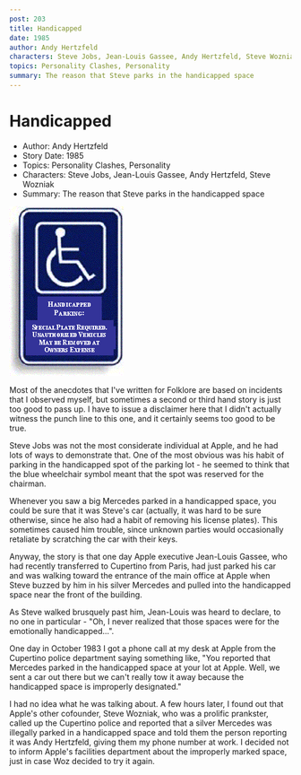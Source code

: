 ```yaml
---
post: 203
title: Handicapped
date: 1985
author: Andy Hertzfeld
characters: Steve Jobs, Jean-Louis Gassee, Andy Hertzfeld, Steve Wozniak
topics: Personality Clashes, Personality
summary: The reason that Steve parks in the handicapped space
---
```


# Handicapped
* Author: Andy Hertzfeld
* Story Date: 1985
* Topics: Personality Clashes, Personality
* Characters: Steve Jobs, Jean-Louis Gassee, Andy Hertzfeld, Steve Wozniak
* Summary: The reason that Steve parks in the handicapped space

![Handicapped Parking sign](images/Macintosh/HANDI.gif) 

Most of the anecdotes that I've written for Folklore are based on incidents that I observed myself, but sometimes a second or third hand story is just too good to pass up.  I have to issue a disclaimer here that I didn't actually witness the punch line to this one, and it certainly seems too good to be true.
    
Steve Jobs was not the most considerate individual at Apple, and he had lots of ways to demonstrate that.  One of the most obvious was his habit of parking in the handicapped spot of the parking lot - he seemed to think that the blue wheelchair symbol meant that the spot was reserved for the chairman.

Whenever you saw a big Mercedes parked in a handicapped space, you could be sure that it was Steve's car (actually, it was hard to be sure otherwise, since he also had a habit of removing his license plates).  This sometimes caused him trouble, since unknown parties would occasionally retaliate by scratching the car with their keys.

Anyway, the story is that one day Apple executive Jean-Louis Gassee, who had recently transferred to Cupertino from Paris, had just parked his car and was walking toward the entrance of the main office at Apple when Steve buzzed by him in his silver Mercedes and pulled into the handicapped space near the front of the building.

As Steve walked brusquely past him, Jean-Louis was heard to declare, to no one in particular - "Oh, I never realized that those spaces were for the emotionally handicapped...".

One day in October 1983 I got a phone call at my desk at Apple from the Cupertino police department saying something like, "You reported that Mercedes parked in the handicapped space at your lot at Apple. Well, we sent a car out there but we can't really tow it away because the handicapped space is improperly designated."

I had no idea what he was talking about.  A few hours later, I found out that Apple's other cofounder, Steve Wozniak, who was a prolific prankster, called up the Cupertino police and reported that a silver Mercedes was illegally parked in a handicapped space and told them the person reporting it was Andy Hertzfeld, giving them my phone number at work.   I decided not to inform Apple's facilities department about the improperly marked space, just in case Woz decided to try it again.